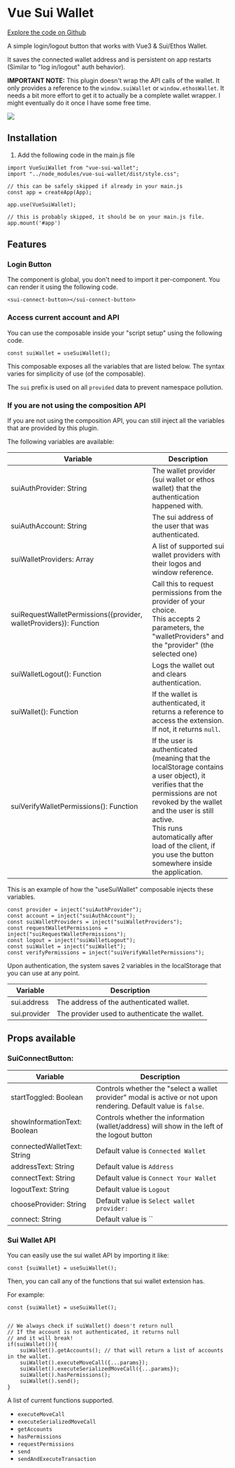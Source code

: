# Vue Sui Wallet

[Explore the code on Github](https://github.com/manolisliolios/vue-sui-wallet)

A simple login/logout button that works with Vue3 & Sui/Ethos Wallet.

It saves the connected wallet address and is persistent on app restarts (Similar to "log in/logout" auth behavior).

**IMPORTANT NOTE:** This plugin doesn't wrap the API calls of the wallet. It only provides a reference
to the `window.suiWallet` or `window.ethosWallet`. It needs a bit more effort to get it to 
actually be a complete wallet wrapper. I might eventually do it once I have some free time.


![](https://admin.edl.gr/uploads/readme_video_f5de174a57.gif)

## Installation

1. Add the following code in the main.js file

```
import VueSuiWallet from "vue-sui-wallet";
import "../node_modules/vue-sui-wallet/dist/style.css";

// this can be safely skipped if already in your main.js
const app = createApp(App);

app.use(VueSuiWallet);

// this is probably skipped, it should be on your main.js file.
app.mount('#app')
```
## Features

### Login Button

The component is global, you don't need to import it per-component.
You can render it using the following code.

```
<sui-connect-button></sui-connect-button>
```

### Access current account and API

You can use the composable inside your "script setup" using the following code.

```
const suiWallet = useSuiWallet();
```

This composable exposes all the variables that are listed below. 
The syntax varies for simplicity of use (of the composable).

The `sui` prefix is used on all `provided` data to prevent namespace pollution.

### If you are not using the composition API

If you are not using the composition API, you can still inject all the variables that are provided by this plugin.

The following variables are available:

| Variable                                                           | Description                                                                                                                                                                                                                                                                                     |
|--------------------------------------------------------------------|-------------------------------------------------------------------------------------------------------------------------------------------------------------------------------------------------------------------------------------------------------------------------------------------------|
| suiAuthProvider: String                                            | The wallet provider (sui wallet or ethos wallet) that the authentication happened with.                                                                                                                                                                                                         |
| suiAuthAccount: String                                             | The sui address of the user that was authenticated.                                                                                                                                                                                                                                             |
| suiWalletProviders: Array                                          | A list of supported sui wallet providers with their logos and window reference.                                                                                                                                                                                                                 |
| suiRequestWalletPermissions({provider, walletProviders}): Function | Call this to request permissions from the provider of your choice.<br/>This accepts 2 parameters, the "walletProviders" and the "provider" (the selected one)                                                                                                                                   |
| suiWalletLogout(): Function                                        | Logs the wallet out and clears authentication.                                                                                                                                                                                                                                                  |
| suiWallet(): Function                                              | If the wallet is authenticated, it returns a reference to access the extension. If not, it returns `null`.                                                                                                                                                                                        |
| suiVerifyWalletPermissions(): Function                             | If the user is authenticated (meaning that the localStorage contains a user object), it verifies that the permissions are not revoked by the wallet and the user is still active.<br/>This runs automatically after load of the client, if you use the button somewhere inside the application. |


This is an example of how the "useSuiWallet" composable injects these variables.

```
const provider = inject("suiAuthProvider");
const account = inject("suiAuthAccount");
const suiWalletProviders = inject("suiWalletProviders");
const requestWalletPermissions = inject("suiRequestWalletPermissions");
const logout = inject("suiWalletLogout");
const suiWallet = inject("suiWallet");
const verifyPermissions = inject("suiVerifyWalletPermissions");
```
Upon authentication, the system saves 2 variables in the localStorage that you can use
at any point.

| Variable     | Description                                   |
|--------------|-----------------------------------------------|
| sui.address  | The address of the authenticated wallet.      |
| sui.provider | The provider used to authenticate the wallet. |



## Props available

### SuiConnectButton:

| Variable                     | Description                                                                      |
|------------------------------|----------------------------------------------------------------------------------|
| startToggled: Boolean        | Controls whether the "select a wallet provider" modal is active or not upon rendering. Default value is `false`. |
| showInformationText: Boolean | Controls whether the information (wallet/address) will show in the left of the logout button |
| connectedWalletText: String  | Default value is `Connected Wallet`                                              |
| addressText: String          | Default value is `Address`                                                       |
| connectText: String          | Default value is `Connect Your Wallet`                                           |
| logoutText: String           | Default value is `Logout`                                                        |
| chooseProvider: String       | Default value is `Select wallet provider:`                                        |
| connect: String              | Default value is ``                                                          |


### Sui Wallet API

You can easily use the sui wallet API by importing it like:

```
const {suiWallet} = useSuiWallet();
```

Then, you can call any of the functions that sui wallet extension has.

For example:

```
const {suiWallet} = useSuiWallet();


// We always check if suiWallet() doesn't return null
// If the account is not authenticated, it returns null
// and it will break!
if(suiWallet()){
    suiWallet().getAccounts(); // that will return a list of accounts in the wallet.
    suiWallet().executeMoveCall({...params});
    suiWallet().executeSerializedMoveCall({...params});
    suiWallet().hasPermissions();
    suiWallet().send();
}

```

A list of current functions supported.

- `executeMoveCall`
- `executeSerializedMoveCall`
- `getAccounts`
- `hasPermissions`
- `requestPermissions`
- `send`
- `sendAndExecuteTransaction`
